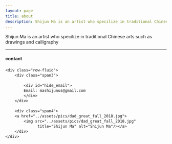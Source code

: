 ```yaml
---
layout: page
title: about
description: Shijun Ma is an artist who specilize in traditional Chinese arts such as drawings and calligraphy 
---
```


Shijun Ma is an artist who specilize in traditional Chinese arts such as drawings and calligraphy 

---

<div class="container">
<h4><a name="contact"></a>contact</h4>

    <div class="row-fluid">
        <div class="span3">

            <div id="hide_email">
            Email: mashijunus@gmail.com
            </div>
        </div>

        <div class="span4">
        <a href="../assets/pics/dad_great_fall_2018.jpg">
            <img src="../assets/pics/dad_great_fall_2018.jpg"
                  title="Shijun Ma" alt="Shijun Ma"/></a>
        </div>
    </div>
</div>

